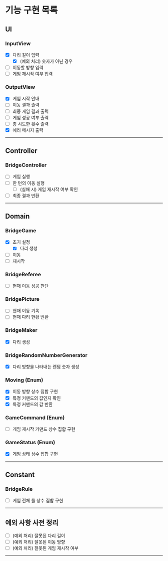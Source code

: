 # 기능 구현 목록

## UI
### InputView
- [x] 다리 길이 입력
  - [x] (예외 처리) 숫자가 아닌 경우
- [ ] 이동할 방향 입력
- [ ] 게임 재시작 여부 입력

### OutputView
- [x] 게임 시작 안내
- [ ] 이동 결과 출력
- [ ] 최종 게임 결과 출력
- [ ] 게임 성공 여부 출력
- [ ] 총 시도한 횟수 출력
- [x] 에러 메시지 출력
---

## Controller
### BridgeController
- [ ] 게임 실행
- [ ] 한 턴의 이동 실행
  - [ ] (실패 시) 게임 재시작 여부 확인
- [ ] 최종 결과 반환
---

## Domain

### BridgeGame
- [x] 초기 설정
  - [x] 다리 생성
- [ ] 이동
- [ ] 재시작

### BridgeReferee
- [ ] 현재 이동 성공 판단

### BridgePicture
- [ ] 현재 이동 기록
- [ ] 현재 다리 현황 반환

### BridgeMaker
- [x] 다리 생성

### BridgeRandomNumberGenerator
- [x] 다리 방향을 나타내는 랜덤 숫자 생성

### Moving (Enum)
- [x] 이동 방향 상수 집합 구현
- [x] 특정 커맨드의 값인지 확인
- [x] 특정 커맨드의 값 반환

### GameCommand (Enum)
- [ ] 게임 재시작 커맨드 상수 집합 구현

### GameStatus (Enum)
- [x] 게임 상태 상수 집합 구현
---

## Constant
### BridgeRule
- [ ] 게임 전체 룰 상수 집합 구현
---

## 예외 사항 사전 정리
- [ ] (예외 처리) 잘못된 다리 길이
- [ ] (예외 처리) 잘못된 이동 방향
- [ ] (예외 처리) 잘못된 게임 재시작 여부
---